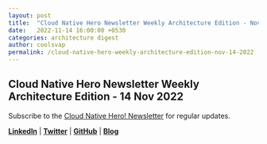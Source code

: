 ```yaml
---
layout: post
title:  "Cloud Native Hero Newsletter Weekly Architecture Edition - Nov 14"
date:   2022-11-14 16:00:00 +0530
categories: architecture digest
author: coolsvap
permalink: /cloud-native-hero-weekly-architecture-edition-nov-14-2022
---
```

## Cloud Native Hero Newsletter Weekly Architecture Edition - 14 Nov 2022

Subscribe to the [Cloud Native Hero! Newsletter](https://www.linkedin.com/newsletters/6940180331832446978/) for regular updates.

[**LinkedIn**](https://www.linkedin.com/company/cloudnativehero/) | [**Twitter**](https://twitter.com/cloudnativehero) | [**GitHub**](https://github.com/cloudnativehero) | [**Blog**](https://cloudnativehero.github.io/)